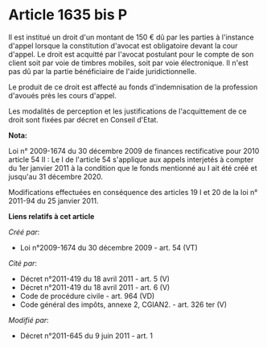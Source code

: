 # Article 1635 bis P

Il est institué un droit d'un montant de 150 € dû par les parties à l'instance d'appel lorsque la constitution d'avocat est
obligatoire devant la cour d'appel. Le droit est acquitté par l'avocat postulant pour le compte de son client soit par voie
de timbres mobiles, soit par voie électronique. Il n'est pas dû par la partie bénéficiaire de l'aide juridictionnelle. 

Le produit de ce droit est affecté au fonds d'indemnisation de la profession d'avoués près les cours d'appel. 

Les modalités de perception et les justifications de l'acquittement de ce droit sont fixées par décret en Conseil d'Etat.

**Nota:**

Loi n° 2009-1674 du 30 décembre 2009 de finances rectificative pour 2010 article 54 II : Le I de l'article 54 s'applique aux
appels interjetés à compter du 1er janvier 2011 à la condition que le fonds mentionné au I ait été créé et jusqu'au 31
décembre 2020.

Modifications effectuées en conséquence des articles 19 I et 20 de la loi n° 2011-94 du 25 janvier 2011.

**Liens relatifs à cet article**

_Créé par_:

  - Loi n°2009-1674 du 30 décembre 2009 - art. 54 (VT)

_Cité par_:

  - Décret n°2011-419 du 18 avril 2011 - art. 5 (V)
  - Décret n°2011-419 du 18 avril 2011 - art. 6 (V)
  - Code de procédure civile - art. 964 (VD)
  - Code général des impôts, annexe 2, CGIAN2. - art. 326 ter (V)

_Modifié par_:

  - Décret n°2011-645 du 9 juin 2011 - art. 1
